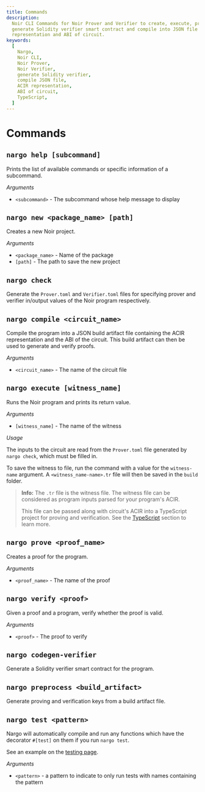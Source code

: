 ```yaml
---
title: Commands
description:
  Noir CLI Commands for Noir Prover and Verifier to create, execute, prove and verify programs,
  generate Solidity verifier smart contract and compile into JSON file containing ACIR
  representation and ABI of circuit.
keywords:
  [
    Nargo,
    Noir CLI,
    Noir Prover,
    Noir Verifier,
    generate Solidity verifier,
    compile JSON file,
    ACIR representation,
    ABI of circuit,
    TypeScript,
  ]
---
```


# Commands

## `nargo help [subcommand]`

Prints the list of available commands or specific information of a subcommand.

_Arguments_

- `<subcommand>` - The subcommand whose help message to display

## `nargo new <package_name> [path]`

Creates a new Noir project.

_Arguments_

- `<package_name>` - Name of the package
- `[path]` - The path to save the new project

## `nargo check`

Generate the `Prover.toml` and `Verifier.toml` files for specifying prover and verifier in/output values of the Noir program respectively.

## `nargo compile <circuit_name>`

Compile the program into a JSON build artifact file containing the ACIR representation and the ABI of the circuit. This build artifact can then be used to generate and verify proofs.

_Arguments_

- `<circuit_name>` - The name of the circuit file

## `nargo execute [witness_name]`

Runs the Noir program and prints its return value.

_Arguments_

- `[witness_name]` - The name of the witness

_Usage_

The inputs to the circuit are read from the `Prover.toml` file generated by `nargo check`, which must be filled in.

To save the witness to file, run the command with a value for the `witness-name` argument. A `<witness_name-name>.tr` file will then be saved in the `build` folder.

> **Info:** The `.tr` file is the witness file. The witness file can be considered as program inputs parsed for your program's ACIR.
>
> This file can be passed along with circuit's ACIR into a TypeScript project for proving and verification. See the [TypeScript](../typescript.md#proving-and-verifying-externally-compiled-files) section to learn more.

## `nargo prove <proof_name>`

Creates a proof for the program.

_Arguments_

- `<proof_name>` - The name of the proof

## `nargo verify <proof>`

Given a proof and a program, verify whether the proof is valid.

_Arguments_

- `<proof>` - The proof to verify

## `nargo codegen-verifier`

Generate a Solidity verifier smart contract for the program.

## `nargo preprocess <build_artifact>`

Generate proving and verification keys from a build artifact file.

## `nargo test <pattern>`

Nargo will automatically compile and run any functions which have the decorator `#[test]` on them if you run `nargo test`.

See an example on the [testing page](../testing.md).

_Arguments_

- `<pattern>` - a pattern to indicate to only run tests with names containing the pattern
